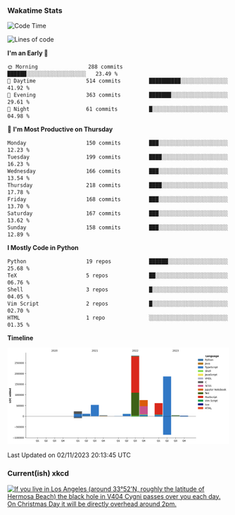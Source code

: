 ### Wakatime Stats
<!--START_SECTION:waka-->
![Code Time](http://img.shields.io/badge/Code%20Time-2%2C080%20hrs-blue)

![Lines of code](https://img.shields.io/badge/From%20Hello%20World%20I%27ve%20Written-713.3%20thousand%20lines%20of%20code-blue)

**I'm an Early 🐤** 

```text
🌞 Morning                288 commits         ██████░░░░░░░░░░░░░░░░░░░   23.49 % 
🌆 Daytime                514 commits         ██████████░░░░░░░░░░░░░░░   41.92 % 
🌃 Evening                363 commits         ███████░░░░░░░░░░░░░░░░░░   29.61 % 
🌙 Night                  61 commits          █░░░░░░░░░░░░░░░░░░░░░░░░   04.98 % 
```
📅 **I'm Most Productive on Thursday** 

```text
Monday                   150 commits         ███░░░░░░░░░░░░░░░░░░░░░░   12.23 % 
Tuesday                  199 commits         ████░░░░░░░░░░░░░░░░░░░░░   16.23 % 
Wednesday                166 commits         ███░░░░░░░░░░░░░░░░░░░░░░   13.54 % 
Thursday                 218 commits         ████░░░░░░░░░░░░░░░░░░░░░   17.78 % 
Friday                   168 commits         ███░░░░░░░░░░░░░░░░░░░░░░   13.70 % 
Saturday                 167 commits         ███░░░░░░░░░░░░░░░░░░░░░░   13.62 % 
Sunday                   158 commits         ███░░░░░░░░░░░░░░░░░░░░░░   12.89 % 
```


**I Mostly Code in Python** 

```text
Python                   19 repos            ██████░░░░░░░░░░░░░░░░░░░   25.68 % 
TeX                      5 repos             ██░░░░░░░░░░░░░░░░░░░░░░░   06.76 % 
Shell                    3 repos             █░░░░░░░░░░░░░░░░░░░░░░░░   04.05 % 
Vim Script               2 repos             █░░░░░░░░░░░░░░░░░░░░░░░░   02.70 % 
HTML                     1 repo              ░░░░░░░░░░░░░░░░░░░░░░░░░   01.35 % 
```



**Timeline**

![Lines of Code chart](https://raw.githubusercontent.com/joshuajeschek/joshuajeschek/main/assets/bar_graph.png)


 Last Updated on 02/11/2023 20:13:45 UTC
<!--END_SECTION:waka-->

### Current(ish) xkcd
<a id="xkcd-a" title="If you live in Los Angeles (around 33°52'N, roughly the latitude of Hermosa Beach) the black hole in V404 Cygni passes over you each day. On Christmas Day it will be directly overhead around 2pm." href="https://www.xkcd.com" target="_blank">
        <img align="center" id="xkcd-img" src="https://imgs.xkcd.com/comics/under_the_stars.png" alt="If you live in Los Angeles (around 33°52'N, roughly the latitude of Hermosa Beach) the black hole in V404 Cygni passes over you each day. On Christmas Day it will be directly overhead around 2pm." height=300 />
</a>
